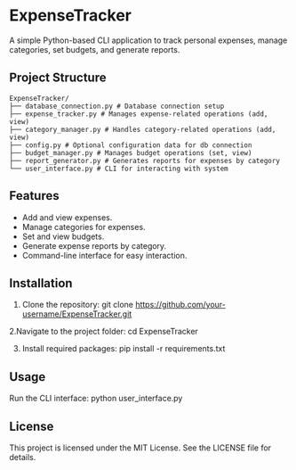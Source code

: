 # ExpenseTracker

A simple Python-based CLI application to track personal expenses, manage categories, set budgets, and generate reports.

## Project Structure

```
ExpenseTracker/
├── database_connection.py # Database connection setup
├── expense_tracker.py # Manages expense-related operations (add, view)
├── category_manager.py # Handles category-related operations (add, view)
├── config.py # Optional configuration data for db connection
├── budget_manager.py # Manages budget operations (set, view)
├── report_generator.py # Generates reports for expenses by category
└── user_interface.py # CLI for interacting with system
```

## Features

- Add and view expenses.
- Manage categories for expenses.
- Set and view budgets.
- Generate expense reports by category.
- Command-line interface for easy interaction.

## Installation

1. Clone the repository:
git clone https://github.com/your-username/ExpenseTracker.git

2.Navigate to the project folder: cd ExpenseTracker

3. Install required packages: pip install -r requirements.txt

## Usage
Run the CLI interface: python user_interface.py

## License
This project is licensed under the MIT License. See the LICENSE file for details.
